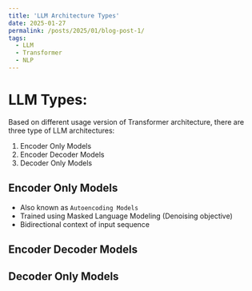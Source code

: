```yaml
---
title: 'LLM Architecture Types'
date: 2025-01-27
permalink: /posts/2025/01/blog-post-1/
tags:
  - LLM
  - Transformer
  - NLP
---
```


LLM Types:
======
Based on different usage version of Transformer architecture, there are three type of LLM architectures:

1. Encoder Only Models
2. Encoder Decoder Models
3. Decoder Only Models

Encoder Only Models
------
- Also known as ``Autoencoding Models``
- Trained using Masked Language Modeling (Denoising objective)
- Bidirectional context of input sequence

Encoder Decoder Models
------

Decoder Only Models
------